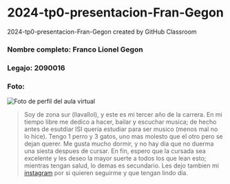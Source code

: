 # 2024-tp0-presentacion-Fran-Gegon
2024-tp0-presentacion-Fran-Gegon created by GitHub Classroom

### Nombre completo: Franco Lionel Gegon
### Legajo: 2090016
### Foto:
![Foto de perfil del aula virtual](https://aulasvirtuales.frba.utn.edu.ar/pluginfile.php/2566056/user/icon/utnba/f1?rev=21420394)

> Soy de zona sur (llavallol), y este es mi tercer año de la carrera. En mi tiempo libre me dedico a hacer, bailar y escuchar musica; de hecho antes de esutdiar ISI quería estudiar para ser musico (menos mal no lo hice). Tengo 1 perro y 3 gatos, uno mas molesto que el otro pero se dejan querer. Me gusta mucho dormir, y no hay dia que no duerma una siesta despues de cursar. En fin, espero que la cursada sea excelente y les deseo la mayor suerte a todos los que lean esto; mientras tengan salud, lo demas es secundario. Les dejo tambien mi [instagram](https://www.instagram.com/frange.kore/) por si quieren seguirme y que tengan lindo dia.
